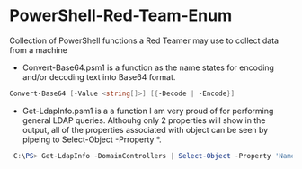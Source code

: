 # PowerShell-Red-Team-Enum
Collection of PowerShell functions a Red Teamer may use to collect data from a machine

- Convert-Base64.psm1 is a function as the name states for encoding and/or decoding text into Base64 format.
```powershell
Convert-Base64 [-Value <string[]>] [{-Decode | -Encode}]
```

- Get-LdapInfo.psm1 is a a function I am very proud of for performing general LDAP queries. Althouhg only 2 properties will show in the output, all of the properties associated with object can be seen by pipeing to Select-Object -Prroperty *.
```powershell
 C:\PS> Get-LdapInfo -DomainControllers | Select-Object -Property 'Name','ms-Mcs-AdmPwd'
```
